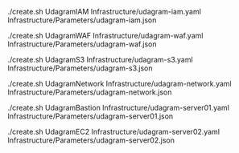 ./create.sh UdagramIAM Infrastructure/udagram-iam.yaml Infrastructure/Parameters/udagram-iam.json

./create.sh UdagramWAF Infrastructure/udagram-waf.yaml Infrastructure/Parameters/udagram-waf.json

./create.sh UdagramS3 Infrastructure/udagram-s3.yaml Infrastructure/Parameters/udagram-s3.json

./create.sh UdagramNetwork Infrastructure/udagram-network.yaml Infrastructure/Parameters/udagram-network.json

./create.sh UdagramBastion Infrastructure/udagram-server01.yaml Infrastructure/Parameters/udagram-server01.json

./create.sh UdagramEC2 Infrastructure/udagram-server02.yaml Infrastructure/Parameters/udagram-server02.json
